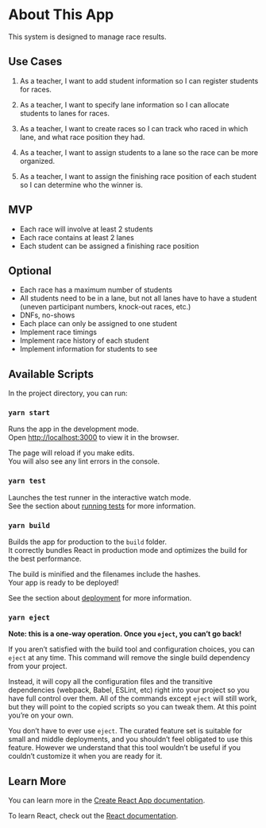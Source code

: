 # About This App
This system is designed to manage race results.

## Use Cases
1. As a teacher, I want to add student information so I can register students for races.

2. As a teacher, I want to specify lane information so I can allocate students to lanes for races.

3. As a teacher, I want to create races so I can track who raced in which lane, and what race position they had.

4. As a teacher, I want to assign students to a lane so the race can be more organized.

5. As a teacher, I want to assign the finishing race position of each student so I can determine who the winner is.

## MVP
* Each race will involve at least 2 students
* Each race contains at least 2 lanes
* Each student can be assigned a finishing race position

## Optional
* Each race has a maximum number of students
* All students need to be in a lane, but not all lanes have to have a student (uneven participant numbers, knock-out races, etc.)
* DNFs, no-shows
* Each place can only be assigned to one student
* Implement race timings
* Implement race history of each student
* Implement information for students to see

## Available Scripts

In the project directory, you can run:

### `yarn start`

Runs the app in the development mode.\
Open [http://localhost:3000](http://localhost:3000) to view it in the browser.

The page will reload if you make edits.\
You will also see any lint errors in the console.

### `yarn test`

Launches the test runner in the interactive watch mode.\
See the section about [running tests](https://facebook.github.io/create-react-app/docs/running-tests) for more information.

### `yarn build`

Builds the app for production to the `build` folder.\
It correctly bundles React in production mode and optimizes the build for the best performance.

The build is minified and the filenames include the hashes.\
Your app is ready to be deployed!

See the section about [deployment](https://facebook.github.io/create-react-app/docs/deployment) for more information.

### `yarn eject`

**Note: this is a one-way operation. Once you `eject`, you can’t go back!**

If you aren’t satisfied with the build tool and configuration choices, you can `eject` at any time. This command will remove the single build dependency from your project.

Instead, it will copy all the configuration files and the transitive dependencies (webpack, Babel, ESLint, etc) right into your project so you have full control over them. All of the commands except `eject` will still work, but they will point to the copied scripts so you can tweak them. At this point you’re on your own.

You don’t have to ever use `eject`. The curated feature set is suitable for small and middle deployments, and you shouldn’t feel obligated to use this feature. However we understand that this tool wouldn’t be useful if you couldn’t customize it when you are ready for it.

## Learn More

You can learn more in the [Create React App documentation](https://facebook.github.io/create-react-app/docs/getting-started).

To learn React, check out the [React documentation](https://reactjs.org/).
